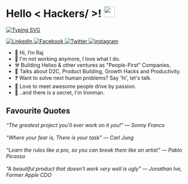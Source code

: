 <h1> Hello  < Hackers/ >! <img src = "https://raw.githubusercontent.com/MartinHeinz/MartinHeinz/master/wave.gif" width = 30px> </h1>
<p align='center'>
</p>

<p>
<a href="https://git.io/typing-svg"><img src="https://readme-typing-svg.herokuapp.com?font=Poppins&size=30&duration=2000&pause=500&color=F7F7F7&vCenter=true&multiline=true&width=435&height=300&lines=Hi+Hacker+%3A);I'm+Raj+%F0%9F%98%8A;Designer+by+Heart;Entrepreneur+by+Night;Love+to+meet+new+people;Say+'hi'+%F0%9F%91%8B" alt="Typing SVG" /></a>
</p>

   <a href="https://www.linkedin.com/in/ivalsaraj/" target="_blank">
    <img alt="LinkedIn" src="https://img.shields.io/badge/LinkedIn-0077B5?style=for-the-badge&logo=linkedin&logoColor=white">
  </a>   
   <a href="https://www.facebook.com/ivalsaraj" target="_blank">
    <img alt='Facebook' src='https://img.shields.io/badge/Facebook-100000?style=for-the-badge&logo=Facebook&logoColor=white&labelColor=3288F0&color=3288F0'/>
  </a>  
  <a href="https://twitter.com/ivalsaraj" target="_blank">
<img alt='Twitter' src='https://img.shields.io/badge/Twitter-100000?style=for-the-badge&logo=Twitter&logoColor=3687FF&labelColor=FFFFFF&color=FFFFFF'/>
  </a>  
 <a href="https://www.instagram.com/ivalsaraj/" target="_blank">
<img alt='instagram' src='https://img.shields.io/badge/Instagram-100000?style=for-the-badge&logo=instagram&logoColor=FFFFFF&labelColor=F02D6E&color=F02D6E'/>
  </a>
<p align='center'>
</p>
  
- 👋 Hi, I’m Raj
- 💼 I'm not working anymore, I love what I do.
- ⚒️ Building Helixo & other ventures as "People-First" Companies.
- 💬 Talks about D2C, Product Building, Growth Hacks and Productivity.
- ❓ Want to solve next human problems? Say 'hi', let's talk.
- 👯 Love to meet awesome people drive by passion.
- 🤖 ..and there is a secret, I'm Ironman.
<p align='center'>
</p>
<h2>Favourite Quotes</h2>
<i>“The greatest project you'll ever work on it you!” — Sonny Franco</i><br></br>
<i>“Where your fear is, There is your task” — Carl Jung</i><br></br>
<i>“Learn the rules like a pro, so you can break them like an artist” — Pablo Picasso</i><br></br>
<i>“A beautiful product that doesn't work very well is ugly” — Jonathan Ive, Former Apple CDO</i><br></br>
